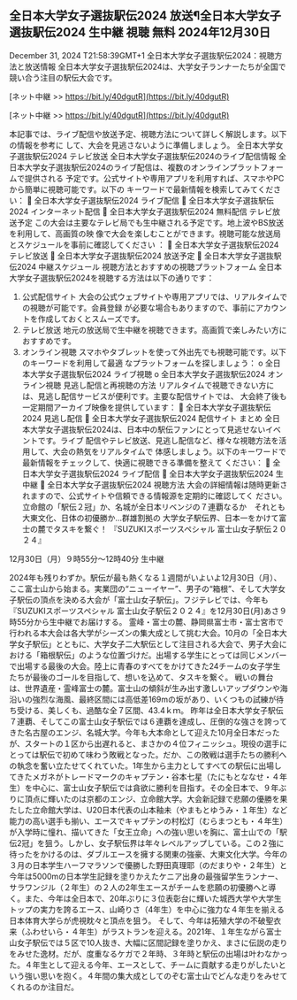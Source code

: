 ## 全日本大学女子選抜駅伝2024 放送¶全日本大学女子選抜駅伝2024 生中継 視聴 無料 2024年12月30日

December 31, 2024 T21:58:39GMT+1
全日本大学女子選抜駅伝2024：視聴方法と放送情報
全日本大学女子選抜駅伝2024は、大学女子ランナーたちが全国で競い合う注目の駅伝大会です。

[ネット中継 >> https://bit.ly/40dgutR](https://bit.ly/40dgutR)

[ネット中継 >> https://bit.ly/40dgutR](https://bit.ly/40dgutR)

本記事では、ライブ配信や放送予定、視聴方法について詳しく解説します。以下の情報を参考に
して、大会を見逃さないように準備しましょう。
全日本大学女子選抜駅伝2024 テレビ放送
全日本大学女子選抜駅伝2024のライブ配信情報
全日本大学女子選抜駅伝2024のライブ配信は、複数のオンラインプラットフォームで提供される
予定です。公式サイトや専用アプリを利用すれば、スマホやPCから簡単に視聴可能です。以下の
キーワードで最新情報を検索してみてください：
 全日本大学女子選抜駅伝2024 ライブ配信
 全日本大学女子選抜駅伝2024 インターネット配信
 全日本大学女子選抜駅伝2024 無料配信
テレビ放送予定
この大会は主要なテレビ局でも生中継される予定です。地上波やBS放送を利用して、高画質の映
像で大会を楽しむことができます。視聴可能な放送局とスケジュールを事前に確認してください
：
 全日本大学女子選抜駅伝2024 テレビ放送
 全日本大学女子選抜駅伝2024 放送予定
 全日本大学女子選抜駅伝2024 中継スケジュール
視聴方法とおすすめの視聴プラットフォーム
全日本大学女子選抜駅伝2024を視聴する方法は以下の通りです：
1. 公式配信サイト
大会の公式ウェブサイトや専用アプリでは、リアルタイムでの視聴が可能です。会員登録
が必要な場合もありますので、事前にアカウントを作成しておくとスムーズです。
2. テレビ放送
地元の放送局で生中継を視聴できます。高画質で楽しみたい方におすすめです。
3. オンライン視聴
スマホやタブレットを使って外出先でも視聴可能です。以下のキーワードを利用して最適
なプラットフォームを探しましょう：
o 全日本大学女子選抜駅伝2024 ライブ視聴
o 全日本大学女子選抜駅伝2024 オンライン視聴
見逃し配信と再視聴の方法
リアルタイムで視聴できない方には、見逃し配信サービスが便利です。主要な配信サイトでは、
大会終了後も一定期間アーカイブ映像を提供しています：
 全日本大学女子選抜駅伝2024 見逃し配信
 全日本大学女子選抜駅伝2024 配信サイト
まとめ
全日本大学女子選抜駅伝2024は、日本中の駅伝ファンにとって見逃せないイベントです。ライブ
配信やテレビ放送、見逃し配信など、様々な視聴方法を活用して、大会の熱気をリアルタイムで
体感しましょう。以下のキーワードで最新情報をチェックして、快適に視聴できる準備を整えて
ください：
 全日本大学女子選抜駅伝2024 ライブ配信
 全日本大学女子選抜駅伝2024 生中継
 全日本大学女子選抜駅伝2024 視聴方法
大会の詳細情報は随時更新されますので、公式サイトや信頼できる情報源を定期的に確認してく
ださい。
立命館の「駅伝２冠」か、名城が全日本リベンジの７連覇なるか　それとも大東文化、日体の初優勝か…群雄割拠の 大学女子駅伝界、日本一をかけて富士の麓でタスキを繋ぐ！ 『SUZUKIスポーツスペシャル 富士山女子駅伝２０２４』

12月30日（月）９時55分～12時40分 生中継

2024年も残りわずか。駅伝が最も熱くなる１週間がいよいよ12月30日（月）、ここ富士山から始まる。実業団の“ニューイヤー”、男子の“箱根”、そして大学女子駅伝の頂点を決める大会が「富士山女子駅伝」。フジテレビでは、今年も『SUZUKIスポーツスペシャル 富士山女子駅伝２０２４』を12月30日(月)あさ９時55分から生中継でお届けする。 霊峰・富士の麓、静岡県富士市・富士宮市で行われる本大会は各大学がシーズンの集大成として挑む大会。10月の「全日本大学女子駅伝」とともに、大学女子二大駅伝として注目される大会で、男子大会における「箱根駅伝」のような位置づけだ。出場する学生にとっては同じメンバーで出場する最後の大会。陸上に青春のすべてをかけてきた24チームの女子学生たちが最後のゴールを目指して、想いを込めて、タスキを繋ぐ。 戦いの舞台は、世界遺産・霊峰富士の麓。富士山の傾斜が生み出す激しいアップダウンや海沿いの強烈な海風、最終区間には高低差169mの坂があり、いくつもの試練が待ち受ける、美しくも、過酷な全７区間、43.4ｋｍ。 昨年は全日本大学女子駅伝７連覇、そしてこの富士山女子駅伝では６連覇を達成し、圧倒的な強さを誇ってきた名古屋のエンジ、名城大学。今年も大本命として迎えた10月全日本だったが、スタートの１区から出遅れると、まさかの４位フィニッシュ。現役の選手にとっては駅伝で初めて味わう敗戦となった。だか、この敗戦は選手たちの勝利への執念を奮い立たせてくれていた。1年生から主力としてすべての駅伝に出場してきたメガネがトレードマークのキャプテン・谷本七星（たにもとななせ・４年生）を中心に、富士山女子駅伝では貪欲に勝利を目指す。その全日本で、９年ぶりに頂点に輝いたのは京都のエンジ、立命館大学。大会新記録で悲願の優勝を果たした立命館大学は、U20日本代表の山本釉未（やまもとゆうみ・１年生）など能力の高い選手も揃い、エースでキャプテンの村松灯（むらまつとも・４年生）が入学時に憧れ、描いてきた「女王立命」への強い思いを胸に、富士山での「駅伝2冠」を狙う。しかし、女子駅伝界は年々レベルアップしている。この２強に待ったをかけるのは、ダブルエースを擁する関東の強豪、大東文化大学。今年の３月の日本学生ハーフマラソンで優勝した野田真理耶（のだまりや・２年生）と今年は5000mの日本学生記録を塗りかえたケニア出身の最強留学生ランナー、サラワンジル（２年生）の２人の2年生エースがチームを悲願の初優勝へと導く。また、今年は全日本で、20年ぶりに３位表彰台に輝いた城西大学や大学生トップの実力を誇るエース、山崎りさ（4年生）を中心に強力な４年生を揃える日本体育大学らが虎視眈々と頂点を狙う。 そして、今年は拓殖大学の不破聖衣来（ふわせいら・４年生）がラストランを迎える。2021年、１年生ながら富士山女子駅伝では５区で10人抜き、大幅に区間記録を塗りかえ、まさに伝説の走りをみせた逸材。だが、度重なるケガで２年時、３年時と駅伝の出場は叶わなかった。４年生として迎える今年、エースとして、チームに貢献する走りがしたいという強い思いを抱く。４年間の集大成としてのぞむ富士山でどんな走りをみせてくれるのか注目だ。
